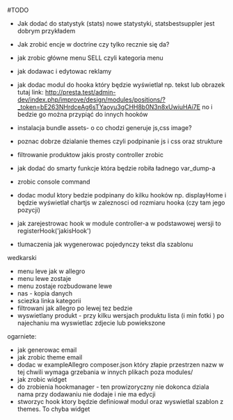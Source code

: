 #TODO

* Jak dodać do statystyk (stats) nowe statystyki, statsbestsuppler jest dobrym przykładem
* Jak zrobić encje w doctrine czy tylko recznie się da?

* jak zrobic główne menu SELL czyli kategoria menu
* jak dodawac i edytowac reklamy
* jak dodac modul do hooka który będzie wyświetlał np. tekst lub obrazek tutaj link: 
      http://presta.test/admin-dev/index.php/improve/design/modules/positions/?_token=bE263NHrdceAg6sTYaoyu3gCHH8b0N3n8xUwiuHAi7E
     no i bedzie go można przypiąć do innych hooków
* instalacja bundle assets- o co chodzi generuje js,css image?
* poznac dobrze dzialanie themes czyli podpinanie js i css oraz strukture
* filtrowanie produktow jakis prosty controller zrobic
* jak dodać do smarty funkcje która będzie robiła ładnego var_dump-a
* zrobic console command
* dodac modul ktory bedzie podpinany do kilku hooków np. displayHome i będzie wyświetlał chartjs w zaleznosci od rozmiaru hooka (czy tam jego pozycji)
* jak zarejestrowac hook w module controller-a
      w podstawowej wersji to registerHook('jakisHook')
* tlumaczenia jak wygenerowac pojedynczy tekst dla szablonu

wedkarski
- menu leve jak w allegro
- menu lewe zostaje
- menu zostaje rozbudowane lewe
- nas - kopia danych
- sciezka linka kategorii
- filtrowani jak allegro po lewej tez bedzie
- wyswietlany produkt - przy kilku wersjach produktu lista (i min fotki ) po najechaniu ma wyswietlac zdjecie lub powiekszone


ogarniete:
* jak generowac email
* jak zrobic theme email
* dodac w exampleAllegro composer.json który złapie przestrzen nazw w tej chwili wymaga grzebania w innych plikach poza modules/
* jak zrobic widget
* do zrobienia hookmanager - ten prowizoryczny nie dokonca dziala nama przy dodawaniu nie dodaje i nie ma edycji
 * stworzyc hook ktory będzie definiował modul oraz wyswietlal szablon z themes. To chyba widget
